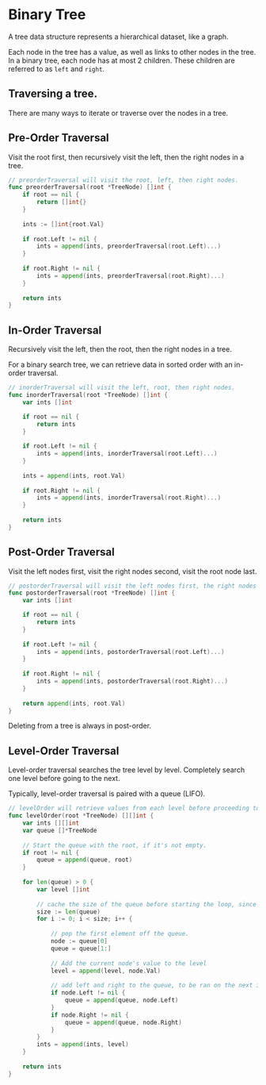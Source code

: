 # Binary Tree

A tree data structure represents a hierarchical dataset, like a graph.

Each node in the tree has a value, as well as links to other nodes in the tree. In a binary tree, each node has at most 2 children. These children are referred to as `left` and `right`.

## Traversing a tree.

There are many ways to iterate or traverse over the nodes in a tree.

## Pre-Order Traversal

Visit the root first, then recursively visit the left, then the right nodes in a tree.

```go
// preorderTraversal will visit the root, left, then right nodes.
func preorderTraversal(root *TreeNode) []int {
    if root == nil {
        return []int{}
    }
    
    ints := []int{root.Val}
    
    if root.Left != nil {
        ints = append(ints, preorderTraversal(root.Left)...)
    }
    
    if root.Right != nil {
        ints = append(ints, preorderTraversal(root.Right)...)
    }
    
    return ints
}
```

## In-Order Traversal

Recursively visit the left, then the root, then the right nodes in a tree.

For a binary search tree, we can retrieve data in sorted order with an in-order traversal.

```go
// inorderTraversal will visit the left, root, then right nodes.
func inorderTraversal(root *TreeNode) []int {
    var ints []int

    if root == nil {
        return ints
    }
    
    if root.Left != nil {
        ints = append(ints, inorderTraversal(root.Left)...)
    }
    
    ints = append(ints, root.Val)
    
    if root.Right != nil {
        ints = append(ints, inorderTraversal(root.Right)...)
    }
    
    return ints
}
```

## Post-Order Traversal

Visit the left nodes first, visit the right nodes second, visit the root node last.

```go
// postorderTraversal will visit the left nodes first, the right nodes second, and the root node last.
func postorderTraversal(root *TreeNode) []int {
    var ints []int

    if root == nil {
        return ints
    }
    
    if root.Left != nil {
        ints = append(ints, postorderTraversal(root.Left)...)
    }
    
    if root.Right != nil {
        ints = append(ints, postorderTraversal(root.Right)...)
    }
    
    return append(ints, root.Val)
}
```

Deleting from a tree is always in post-order.

## Level-Order Traversal

Level-order traversal searches the tree level by level. Completely search one level before going to the next.

Typically, level-order traversal is paired with a queue (LIFO).

```go
// levelOrder will retrieve values from each level before proceeding to the next.
func levelOrder(root *TreeNode) [][]int {
    var ints [][]int
    var queue []*TreeNode
    
    // Start the queue with the root, if it's not empty.
    if root != nil {
        queue = append(queue, root)
    }
    
    for len(queue) > 0 {
        var level []int
        
        // cache the size of the queue before starting the loop, since we'll be adding to the queue inside the loop.
        size := len(queue)
        for i := 0; i < size; i++ {
        
            // pop the first element off the queue.
            node := queue[0]
            queue = queue[1:]
            
            // Add the current node's value to the level
            level = append(level, node.Val)
            
            // add left and right to the queue, to be ran on the next iteration of the outer loop.
            if node.Left != nil {
                queue = append(queue, node.Left)
            }
            if node.Right != nil {
                queue = append(queue, node.Right)
            }
        }
        ints = append(ints, level)
    }
    
    return ints
}
```
